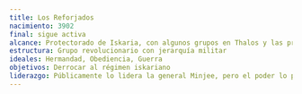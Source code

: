 ```yaml
---
title: Los Reforjados
nacimiento: 3902
final: sigue activa
alcance: Protectorado de Iskaria, con algunos grupos en Thalos y las provincias Shinri
estructura: Grupo revolucionario con jerarquía militar
ideales: Hermandad, Obediencia, Guerra
objetivos: Derrocar al régimen iskariano
liderazgo: Públicamente lo lidera la general Minjee, pero el poder lo posee un consejo de altos mandos militares presididos por el fundador Shen-Hyung.
---
```


